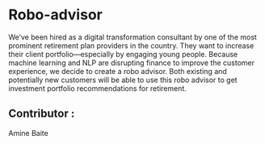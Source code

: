 # Robo-advisor
We’ve been hired as a digital transformation consultant by one of the most prominent retirement plan providers in the country. They want to increase their client portfolio—especially by engaging young people. Because machine learning and NLP are disrupting finance to improve the customer experience, we decide to create a robo advisor. Both existing and potentially new customers will be able to use this robo advisor to get investment portfolio recommendations for retirement.




## Contributor : 
Amine Baite
